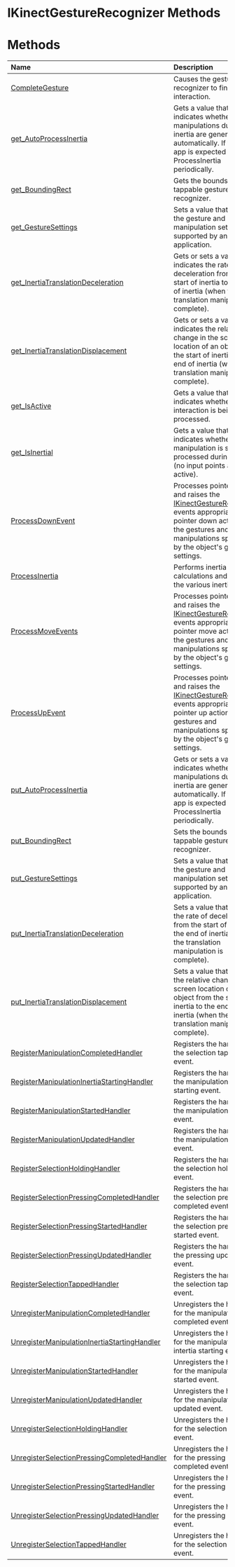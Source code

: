 IKinectGestureRecognizer Methods  
================================  

<span id="publicmethodsSection"></span>

Methods  
=======  

<table>
<colgroup>
<col width="30%" />
<col width="60%" />
</colgroup>
<thead>
<tr class="header">
<th align="left">Name</th>
<th align="left">Description</th>
</tr>
</thead>
<tbody>
<tr class="odd">
<td align="left"><a href="Methods/CompleteGesture_Method.md">CompleteGesture</a></td>
<td align="left">Causes the gesture recognizer to finalize an interaction.</td>
</tr>
<tr class="even">
<td align="left"><a href="Methods/get_AutoProcessInertia.md">get_AutoProcessInertia</a></td>
<td align="left">Gets a value that indicates whether manipulations during inertia are generated automatically. If false, the app is expected to call ProcessInertia periodically.</td>
</tr>
<tr class="odd">
<td align="left"><a href="Methods/get_BoundingRect_Method.md">get_BoundingRect</a></td>
<td align="left">Gets the bounds of a tappable gesture recognizer.</td>
</tr>
<tr class="even">
<td align="left"><a href="Methods/get_GestureSettings_Method.md">get_GestureSettings</a></td>
<td align="left">Sets a value that indicates the gesture and manipulation settings supported by an application.</td>
</tr>
<tr class="odd">
<td align="left"><a href="Methods/get.md">get_InertiaTranslationDeceleration</a></td>
<td align="left">Gets or sets a value that indicates the rate of deceleration from the start of inertia to the end of inertia (when the translation manipulation is complete).</td>
</tr>
<tr class="even">
<td align="left"><a href="Methods/get.md">get_InertiaTranslationDisplacement</a></td>
<td align="left">Gets or sets a value that indicates the relative change in the screen location of an object from the start of inertia to the end of inertia (when the translation manipulation is complete).</td>
</tr>
<tr class="odd">
<td align="left"><a href="Methods/get_IsActive_Method.md">get_IsActive</a></td>
<td align="left">Gets a value that indicates whether an interaction is being processed.</td>
</tr>
<tr class="even">
<td align="left"><a href="Methods/get_IsInertial_Method.md">get_IsInertial</a></td>
<td align="left">Gets a value that indicates whether a manipulation is still being processed during inertia (no input points are active).</td>
</tr>
<tr class="odd">
<td align="left"><a href="Methods/ProcessDownEvent_Method.md">ProcessDownEvent</a></td>
<td align="left">Processes pointer input and raises the <a href="../IKinectGestureRecognizer.md">IKinectGestureRecognizer</a> events appropriate to a pointer down action for the gestures and manipulations specified by the object's gesture settings.</td>
</tr>
<tr class="even">
<td align="left"><a href="Methods/ProcessInertia_Method.md">ProcessInertia</a></td>
<td align="left">Performs inertia calculations and raises the various inertia events.</td>
</tr>
<tr class="odd">
<td align="left"><a href="Methods/ProcessMoveEvents_Method.md">ProcessMoveEvents</a></td>
<td align="left">Processes pointer input and raises the <a href="../IKinectGestureRecognizer.md">IKinectGestureRecognizer</a> events appropriate to a pointer move action for the gestures and manipulations specified by the object's gesture settings.</td>
</tr>
<tr class="even">
<td align="left"><a href="Methods/ProcessUpEvent_Method.md">ProcessUpEvent</a></td>
<td align="left">Processes pointer input and raises the <a href="../IKinectGestureRecognizer.md">IKinectGestureRecognizer</a> events appropriate to a pointer up action for the gestures and manipulations specified by the object's gesture settings.</td>
</tr>
<tr class="odd">
<td align="left"><a href="Methods/put_AutoProcessInertia.md">put_AutoProcessInertia</a></td>
<td align="left">Gets or sets a value that indicates whether manipulations during inertia are generated automatically. If false, the app is expected to call ProcessInertia periodically.</td>
</tr>
<tr class="even">
<td align="left"><a href="Methods/put_BoundingRect_Method.md">put_BoundingRect</a></td>
<td align="left">Sets the bounds of a tappable gesture recognizer.</td>
</tr>
<tr class="odd">
<td align="left"><a href="Methods/put_GestureSettings_Method.md">put_GestureSettings</a></td>
<td align="left">Sets a value that indicates the gesture and manipulation settings supported by an application.</td>
</tr>
<tr class="even">
<td align="left"><a href="Methods/put.md">put_InertiaTranslationDeceleration</a></td>
<td align="left">Sets a value that indicates the rate of deceleration from the start of inertia to the end of inertia (when the translation manipulation is complete).</td>
</tr>
<tr class="odd">
<td align="left"><a href="Methods/put.md">put_InertiaTranslationDisplacement</a></td>
<td align="left">Sets a value that indicates the relative change in the screen location of an object from the start of inertia to the end of inertia (when the translation manipulation is complete).</td>
</tr>
<tr class="even">
<td align="left"><a href="Methods/RegisterManipulationComple.md">RegisterManipulationCompletedHandler</a></td>
<td align="left">Registers the handler for the selection tapped event.</td>
</tr>
<tr class="odd">
<td align="left"><a href="Methods/RegisterManipulationInerti.md">RegisterManipulationInertiaStartingHandler</a></td>
<td align="left">Registers the handler for the manipulation inertia starting event.</td>
</tr>
<tr class="even">
<td align="left"><a href="Methods/RegisterManipulationStarte.md">RegisterManipulationStartedHandler</a></td>
<td align="left">Registers the handler for the manipulation stated event.</td>
</tr>
<tr class="odd">
<td align="left"><a href="Methods/RegisterManipulationUpdate.md">RegisterManipulationUpdatedHandler</a></td>
<td align="left">Registers the handler for the manipulation updated event.</td>
</tr>
<tr class="even">
<td align="left"><a href="Methods/RegisterSelectionHoldingHa.md">RegisterSelectionHoldingHandler</a></td>
<td align="left">Registers the handler for the selection holding event.</td>
</tr>
<tr class="odd">
<td align="left"><a href="Methods/RegisterSelectionPressingC.md">RegisterSelectionPressingCompletedHandler</a></td>
<td align="left">Registers the handler for the selection pressing completed event.</td>
</tr>
<tr class="even">
<td align="left"><a href="Methods/RegisterSelectionPressingS.md">RegisterSelectionPressingStartedHandler</a></td>
<td align="left">Registers the handler for the selection pressing started event.</td>
</tr>
<tr class="odd">
<td align="left"><a href="Methods/RegisterSelectionPressingU.md">RegisterSelectionPressingUpdatedHandler</a></td>
<td align="left">Registers the handler for the pressing updated event.</td>
</tr>
<tr class="even">
<td align="left"><a href="Methods/RegisterSelectionTappedHan.md">RegisterSelectionTappedHandler</a></td>
<td align="left">Registers the handler for the selection tapped event.</td>
</tr>
<tr class="odd">
<td align="left"><a href="Methods/UnregisterManipulationComp.md">UnregisterManipulationCompletedHandler</a></td>
<td align="left">Unregisters the handler for the manipulation completed event.</td>
</tr>
<tr class="even">
<td align="left"><a href="Methods/UnregisterManipulationIner.md">UnregisterManipulationInertiaStartingHandler</a></td>
<td align="left">Unregisters the handler for the manipulation intertia starting event.</td>
</tr>
<tr class="odd">
<td align="left"><a href="Methods/UnregisterManipulationStar.md">UnregisterManipulationStartedHandler</a></td>
<td align="left">Unregisters the handler for the manipulation started event.</td>
</tr>
<tr class="even">
<td align="left"><a href="Methods/UnregisterManipulationUpda.md">UnregisterManipulationUpdatedHandler</a></td>
<td align="left">Unregisters the handler for the manipulation updated event.</td>
</tr>
<tr class="odd">
<td align="left"><a href="Methods/UnregisterSelectionHolding.md">UnregisterSelectionHoldingHandler</a></td>
<td align="left">Unregisters the handler for the selection holding event.</td>
</tr>
<tr class="even">
<td align="left"><a href="Methods/UnregisterSelectionPressin.md">UnregisterSelectionPressingCompletedHandler</a></td>
<td align="left">Unregisters the handler for the pressing completed event.</td>
</tr>
<tr class="odd">
<td align="left"><a href="Methods/UnregisterSelectionPressin.md">UnregisterSelectionPressingStartedHandler</a></td>
<td align="left">Unregisters the handler for the pressing started event.</td>
</tr>
<tr class="even">
<td align="left"><a href="Methods/UnregisterSelectionPressin.md">UnregisterSelectionPressingUpdatedHandler</a></td>
<td align="left">Unregisters the handler for the pressing updated event.</td>
</tr>
<tr class="odd">
<td align="left"><a href="Methods/UnregisterSelectionTappedH.md">UnregisterSelectionTappedHandler</a></td>
<td align="left">Unregisters the handler for the selection tapped event.</td>
</tr>
</tbody>
</table>



<!--Please do not edit the data in the comment block below.-->
<!--
TOCTitle : IKinectGestureRecognizer Methods
RLTitle : IKinectGestureRecognizer Methods
KeywordK : IKinectGestureRecognizer interface, methods
KeywordA : Methods.T:Microsoft.Kinect.kinect.IKinectGestureRecognizer
AssetID : Methods.T:Microsoft.Kinect.kinect.IKinectGestureRecognizer
Locale : en-us
CommunityContent : 1
TargetOS : Windows
TopicType : kbSyntax
DocSet : K4Wv2
ProjType : K4Wv2Proj
Technology : Kinect for Windows
Product : Kinect for Windows SDK v2
productversion : 20
-->
